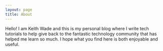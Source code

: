 ```yaml
---
layout: page
title: About
---
```


Hello! I am Keith Wade and this is my personal blog where I write tech tutorials to help give back to the fantastic technology community that has helped me learn so much. I hope what you find here is both enjoyable and useful.

